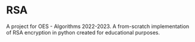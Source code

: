 # RSA
A project for OES - Algorithms 2022-2023. A from-scratch implementation of RSA encryption in python created for educational purposes. 
